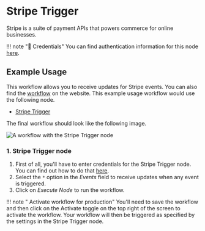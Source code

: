 # Stripe Trigger

Stripe is a suite of payment APIs that powers commerce for online businesses.

!!! note "🔑 Credentials"
    You can find authentication information for this node [here](/workflow/integrations/credentials/stripe/).



## Example Usage

This workflow allows you to receive updates for Stripe events. You can also find the [workflow](https://WF².io/workflows/545) on the website. This example usage workflow would use the following node.
- [Stripe Trigger]()

The final workflow should look like the following image.

![A workflow with the Stripe Trigger node](/_images/integrations/trigger-nodes/stripetrigger/workflow.png)


### 1. Stripe Trigger node

1. First of all, you'll have to enter credentials for the Stripe Trigger node. You can find out how to do that [here](/workflow/integrations/credentials/stripe/).
2. Select the `*` option in the *Events* field to receive updates when any event is triggered.
3. Click on *Execute Node* to run the workflow.

!!! note " Activate workflow for production"
    You'll need to save the workflow and then click on the Activate toggle on the top right of the screen to activate the workflow. Your workflow will then be triggered as specified by the settings in the Stripe Trigger node.





